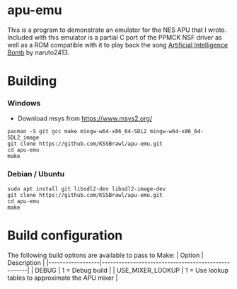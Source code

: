 # apu-emu
This is a program to demonstrate an emulator for the NES APU that I wrote. Included with this emulator is a partial C port of the PPMCK NSF driver as well as a ROM compatible with it to play back the song [Artificial Intelligence Bomb](https://www.youtube.com/watch?v=4gtGeZ2wOmo) by naruto2413.
# Building
### Windows
* Download msys from https://www.msys2.org/
```
pacman -S git gcc make mingw-w64-x86_64-SDL2 mingw-w64-x86_64-SDL2_image
git clone https://github.com/KSSBrawl/apu-emu.git
cd apu-emu
make
```
### Debian / Ubuntu
```
sudo apt install git libsdl2-dev libsdl2-image-dev
git clone https://github.com/KSSBrawl/apu-emu.git
cd apu-emu
make
```
# Build configuration
The following build options are available to pass to Make:
| Option           | Description                                        |
|------------------|----------------------------------------------------|
| DEBUG            | 1 = Debug build                                    |
| USE_MIXER_LOOKUP | 1 = Use lookup tables to approximate the APU mixer |

